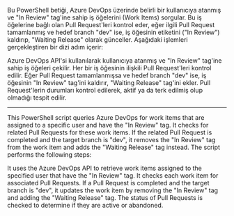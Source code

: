 Bu PowerShell betiği, Azure DevOps üzerinde belirli bir kullanıcıya atanmış ve "In Review" tag'ine sahip iş öğelerini (Work Items) sorgular. Bu iş öğelerine bağlı olan Pull Request'leri kontrol eder, eğer ilgili Pull Request tamamlanmış ve hedef branch "dev" ise, iş öğesinin etiketini ("In Review") kaldırıp, "Waiting Release" olarak günceller. Aşağıdaki işlemleri gerçekleştiren bir dizi adım içerir:

Azure DevOps API'si kullanılarak kullanıcıya atanmış ve "In Review" tag'ine sahip iş öğeleri çekilir.
Her bir iş öğesinin ilişkili Pull Request'leri kontrol edilir.
Eğer Pull Request tamamlanmışsa ve hedef branch "dev" ise, iş öğesinin "In Review" tag'ini kaldırır, "Waiting Release" tag'ini ekler.
Pull Request'lerin durumları kontrol edilerek, aktif ya da terk edilmiş olup olmadığı tespit edilir.

----------------------------------------------------------------------------------------------------


This PowerShell script queries Azure DevOps for work items that are assigned to a specific user and have the "In Review" tag. It checks for related Pull Requests for these work items. If the related Pull Request is completed and the target branch is "dev", it removes the "In Review" tag from the work item and adds the "Waiting Release" tag instead. The script performs the following steps:

It uses the Azure DevOps API to retrieve work items assigned to the specified user that have the "In Review" tag.
It checks each work item for associated Pull Requests.
If a Pull Request is completed and the target branch is "dev", it updates the work item by removing the "In Review" tag and adding the "Waiting Release" tag.
The status of Pull Requests is checked to determine if they are active or abandoned.
